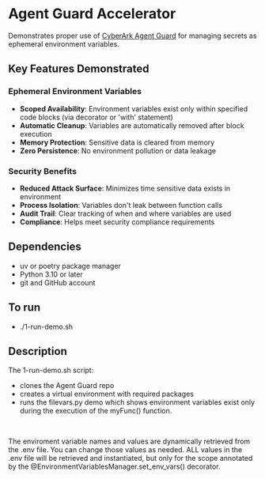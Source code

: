 # Agent Guard Accelerator

Demonstrates proper use of [CyberArk Agent Guard](https://github.com/cyberark/agent-guard) for managing secrets as ephemeral environment variables.

## Key Features Demonstrated

### Ephemeral Environment Variables
- **Scoped Availability**: Environment variables exist only within specified code blocks (via decorator or 'with' statement)
- **Automatic Cleanup**: Variables are automatically removed after block execution
- **Memory Protection**: Sensitive data is cleared from memory
- **Zero Persistence**: No environment pollution or data leakage

### Security Benefits
- **Reduced Attack Surface**: Minimizes time sensitive data exists in environment
- **Process Isolation**: Variables don't leak between function calls
- **Audit Trail**: Clear tracking of when and where variables are used
- **Compliance**: Helps meet security compliance requirements

## Dependencies

- uv or poetry package manager
- Python 3.10 or later
- git and GitHub account

## To run

- ./1-run-demo.sh

## Description

The 1-run-demo.sh script:

- clones the Agent Guard repo
- creates a virtual environment with required packages
- runs the filevars.py demo which shows environment variables exist only during the execution of the myFunc() function.
<br>

The enviroment variable names and values are dynamically retrieved from the .env file. You can change those values as needed. ALL values in the .env file will be retrieved and instantiated, but only for the scope annotated by the @EnvironmentVariablesManager.set_env_vars() decorator.
